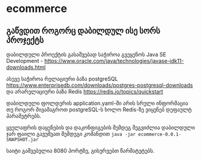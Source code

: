 # ecommerce

## გაწვდით როგორც დაბილდულ ისე სორს პროჯექტს

დაბილდული პროექტის გასაშვებად საჭიროა გვეყენოს Java SE Development - https://www.oracle.com/java/technologies/javase-jdk11-downloads.html

ასევე საჭიროა რელაციური ბაზა postgreSQL https://www.enterprisedb.com/downloads/postgres-postgresql-downloads
და არარელაციური ბაზა Redis https://redis.io/topics/quickstart

დაბილდული ფოლდერის application.yaml-ში არის სრული ინფორმაცია თუ როგორ მივამაგროთ postgreSQL-ს ხოლო Redis-ზე ვიყენებ დეფაულტ პარამეტრებს.

ყველაფრის დაყენების და დაკონფიგების შემდეგ შეგვიძლია დაბილდული ჯარ ფაილი გავუშვათ შემდეგი კომანდით `java -jar ecommerce-0.0.1-SNAPSHOT.jar`

საიტი გაშვებულია 8080 პორტზე, გისურვებთ წარმატეტებს.
